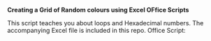 **Creating a Grid of Random colours using Excel OFfice Scripts**

This script teaches you about loops and Hexadecimal numbers. 
The accompanying Excel file is included in this repo. 
Office Script: 
